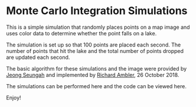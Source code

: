 # Monte Carlo Integration Simulations

This is a simple simulation that randomly places points on a map image and uses color data to determine whether the point falls on a lake.

The simulation is set up so that 100 points are placed each second. The number of points that hit the lake and the total number of points dropped are updated each second.

The basic algorithm for these simulations and the image were provided by [Jeong Seungah](email:1708011290@wya.top) and implemented by [Richard Ambler](email:rambler@ibwya.net), 26 October 2018.

The simulations can be performed here and the code can be viewed here.

Enjoy!
